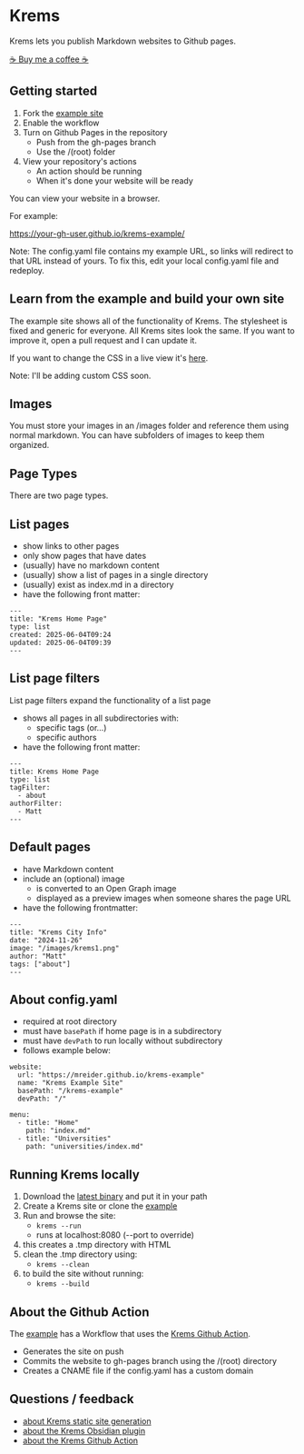 # Krems

Krems lets you publish Markdown websites to Github pages.

[☕️ Buy me a coffee ☕️](https://coff.ee/mreider)

## Getting started

1. Fork the [example site](https://github.com/mreider/krems-example/)
2. Enable the workflow
3. Turn on Github Pages in the repository
    - Push from the gh-pages branch
    - Use the /(root) folder
4. View your repository's actions
    - An action should be running
    - When it's done your website will be ready

You can view your website in a browser.

For example:

https://your-gh-user.github.io/krems-example/

Note: The config.yaml file contains my example URL, so links will redirect to that URL instead of yours. To fix this, edit your local config.yaml file and redeploy.

## Learn from the example and build your own site

The example site shows all of the functionality of Krems. The stylesheet is fixed and generic for everyone. All Krems sites look the same. If you want to improve it, open a pull request and I can update it.

If you want to change the CSS in a live view it's [here](https://codepen.io/matthew-reider/pen/dPoOebJ).

Note: I'll be adding custom CSS soon.

## Images

You must store your images in an /images folder and reference them using normal markdown. You can have subfolders of images to keep them organized.

## Page Types

There are two page types.

## List pages

- show links to other pages
- only show pages that have dates
- (usually) have no markdown content
- (usually) show a list of pages in a single directory
- (usually) exist as index.md in a directory
- have the following front matter:

```
---
title: "Krems Home Page"
type: list
created: 2025-06-04T09:24
updated: 2025-06-04T09:39
---
```

## List page filters

List page filters expand the functionality of a list page

- shows all pages in all subdirectories with:
    - specific tags (or...)
    - specific authors
- have the following front matter:


```
---
title: Krems Home Page
type: list
tagFilter:
  - about
authorFilter:
  - Matt
---
```

## Default pages

- have Markdown content
- include an (optional) image
    - is converted to an Open Graph image
    - displayed as a preview images when someone shares the page URL
- have the following frontmatter:

```
---
title: "Krems City Info"
date: "2024-11-26"
image: "/images/krems1.png"
author: "Matt"
tags: ["about"]
---
```

## About config.yaml

- required at root directory
- must have `basePath` if home page is in a subdirectory
- must have `devPath` to run locally without subdirectory
- follows example below:

```
website:
  url: "https://mreider.github.io/krems-example"
  name: "Krems Example Site"
  basePath: "/krems-example"
  devPath: "/"

menu:
  - title: "Home"
    path: "index.md"
  - title: "Universities"
    path: "universities/index.md"
```


## Running Krems locally

1. Download the [latest binary](https://github.com/mreider/krems/releases) and put it in your path
2. Create a Krems site or clone the [example](https://github.com/mreider/krems-example)
3. Run and browse the site:
    - `krems --run`
    - runs at localhost:8080 (--port to override)
4. this creates a .tmp directory with HTML
5. clean the .tmp directory using:
    - `krems --clean`
6. to build the site without running:
    - `krems --build`

## About the Github Action

The [example](https://github.com/mreider/krems-example) has a Workflow that uses the [Krems Github Action](https://github.com/mreider/krems-deploy-action).

- Generates the site on push
- Commits the website to gh-pages branch using the /(root) directory
- Creates a CNAME file if the config.yaml has a custom domain

## Questions / feedback

- [about Krems static site generation](https://github.com/mreider/krems/issues)
- [about the Krems Obsidian plugin](https://github.com/mreider/krems-obsidian-plugin/issues)
- [about the Krems Github Action](https://github.com/mreider/krems-deploy-action/issues)
